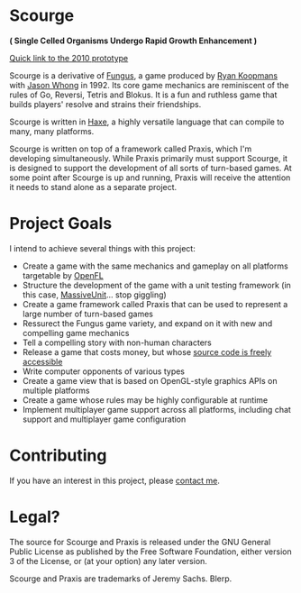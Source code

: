 Scourge
=======
**( Single Celled Organisms Undergo Rapid Growth Enhancement )**

[Quick link to the 2010 prototype](http://www.rezmason.net/scourge/?numPlayers=2)

Scourge is a derivative of [Fungus](http://www.info-mac.org/viewtopic.php?t=4644), a game produced by [Ryan Koopmans](http://web.archive.org/web/20020927014841/http://www.e-brains.com/) with [Jason Whong](https://twitter.com/jbwhong) in 1992. Its core game mechanics are reminiscent of the rules of Go, Reversi, Tetris and Blokus. It is a fun and ruthless game that builds players' resolve and strains their friendships.

Scourge is written in [Haxe](http://www.haxe.org/), a highly versatile language that can compile to many, many platforms.

Scourge is written on top of a framework called Praxis, which I'm developing simultaneously. While Praxis primarily must support Scourge, it is designed to support the development of all sorts of turn-based games. At some point after Scourge is up and running, Praxis will receive the attention it needs to stand alone as a separate project.

# Project Goals

I intend to achieve several things with this project:

+ Create a game with the same mechanics and gameplay on all platforms targetable by [OpenFL](http://www.openfl.org/)
+ Structure the development of the game with a unit testing framework (in this case, [MassiveUnit](https://github.com/massiveinteractive/MassiveUnit)... stop giggling)
+ Create a game framework called Praxis that can be used to represent a large number of turn-based games
+ Ressurect the Fungus game variety, and expand on it with new and compelling game mechanics
+ Tell a compelling story with non-human characters
+ Release a game that costs money, but whose [source code is freely accessible](http://www.fsf.org/)
+ Write computer opponents of various types
+ Create a game view that is based on OpenGL-style graphics APIs on multiple platforms
+ Create a game whose rules may be highly configurable at runtime
+ Implement multiplayer game support across all platforms, including chat support and multiplayer game configuration

# Contributing

If you have an interest in this project, please [contact me](mailto:jeremysachs@rezmason.net).

# Legal?

The source for Scourge and Praxis is released under the GNU General Public License as published by the Free Software Foundation, either version 3 of the License, or (at your option) any later version.

Scourge and Praxis are trademarks of Jeremy Sachs. Blerp.
